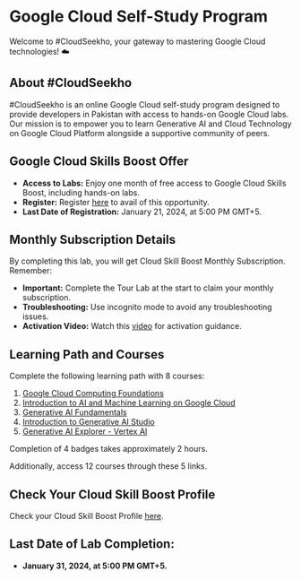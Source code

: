 <h1>Google Cloud Self-Study Program</h1>

<p align="left">
  Welcome to #CloudSeekho, your gateway to mastering Google Cloud technologies! ☁️
</p>


## About #CloudSeekho

#CloudSeekho is an online Google Cloud self-study program designed to provide developers in Pakistan with access to hands-on Google Cloud labs. Our mission is to empower you to learn Generative AI and Cloud Technology on Google Cloud Platform alongside a supportive community of peers.

## Google Cloud Skills Boost Offer

- **Access to Labs:** Enjoy one month of free access to Google Cloud Skills Boost, including hands-on labs.
- **Register:** Register [here](http://goo.gle/cloudseekho-s5) to avail of this opportunity.
- **Last Date of Registration:** January 21, 2024, at 5:00 PM GMT+5.

## Monthly Subscription Details

By completing this lab, you will get Cloud Skill Boost Monthly Subscription. Remember:
- **Important:** Complete the Tour Lab at the start to claim your monthly subscription.
- **Troubleshooting:** Use incognito mode to avoid any troubleshooting issues.
- **Activation Video:** Watch this [video](https://www.youtube.com/watch?v=GSizxrey9bM) for activation guidance.

## Learning Path and Courses

Complete the following learning path with 8 courses:
1. [Google Cloud Computing Foundations](https://www.cloudskillsboost.google/paths/36)
2. [Introduction to AI and Machine Learning on Google Cloud](https://www.cloudskillsboost.google/course_templates/593https://www.cloudskillsboost.google/course_templates/593)
3. [Generative AI Fundamentals](https://www.cloudskillsboost.google/paths/118/course_templates/556)
4. [Introduction to Generative AI Studio](https://www.cloudskillsboost.google/paths/118/course_templates/556)
5. [Generative AI Explorer - Vertex AI](https://www.cloudskillsboost.google/course_templates/723)

Completion of 4 badges takes approximately 2 hours.

Additionally, access 12 courses through these 5 links.


## Check Your Cloud Skill Boost Profile

Check your Cloud Skill Boost Profile [here](https://www.cloudskillsboost.google/profile).

## Last Date of Lab Completion:
- **January 31, 2024, at 5:00 PM GMT+5.**


